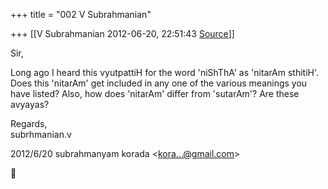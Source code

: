 +++
title = "002 V Subrahmanian"

+++
[[V Subrahmanian	2012-06-20, 22:51:43 [Source](https://groups.google.com/g/bvparishat/c/cowylqmD2iY)]]



Sir,  
  
Long ago I heard this vyutpattiH for the word 'niShThA' as 'nitarAm sthitiH'. Does this 'nitarAm' get included in any one of the various meanings you have listed? Also, how does 'nitarAm' differ from 'sutarAm'? Are these avyayas?  
  
Regards,  
subrhmanian.v  
  

2012/6/20 subrahmanyam korada \<[kora...@gmail.com]()\>



